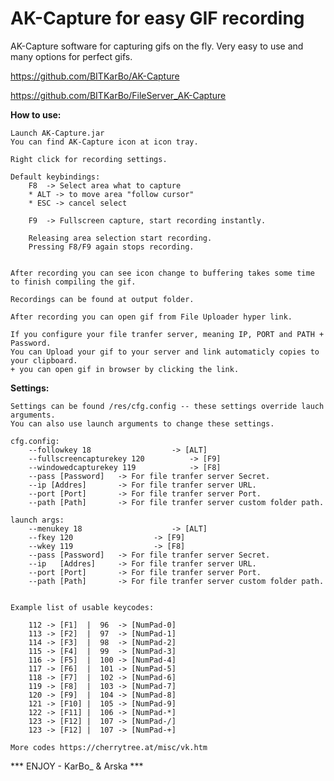 # **AK-Capture for easy GIF recording**


AK-Capture software for capturing gifs on the fly.
Very easy to use and many options for perfect gifs.

https://github.com/BITKarBo/AK-Capture

https://github.com/BITKarBo/FileServer_AK-Capture


**How to use:**
	
	Launch AK-Capture.jar
	You can find AK-Capture icon at icon tray.
	
	Right click for recording settings.
	
	Default keybindings:
		F8  -> Select area what to capture
		* ALT -> to move area "follow cursor" 
		* ESC -> cancel select
		
		F9  -> Fullscreen capture, start recording instantly.
		
		Releasing area selection start recording.
		Pressing F8/F9 again stops recording.
		
	
	After recording you can see icon change to buffering takes some time to finish compiling the gif.	

	Recordings can be found at output folder.
	
	After recording you can open gif from File Uploader hyper link.
	
	If you configure your file tranfer server, meaning IP, PORT and PATH + Password. 
	You can Upload your gif to your server and link automaticly copies to your clipboard.
	+ you can open gif in browser by clicking the link.
	
**Settings:**
		
	Settings can be found /res/cfg.config -- these settings override lauch arguments.
	You can also use launch arguments to change these settings.
	
	cfg.config:
		--followkey 18 					-> [ALT]
		--fullscreencapturekey 120 			-> [F9]
		--windowedcapturekey 119 			-> [F8]
		--pass [Password] 	-> For file tranfer server Secret.
		--ip [Addres] 		-> For file tranfer server URL.
		--port [Port]  		-> For file tranfer server Port.
		--path [Path]		-> For file tranfer server custom folder path.
		
	launch args:
		--menukey 18 					-> [ALT]
		--fkey 120 					-> [F9]
		--wkey 119 					-> [F8]
		--pass [Password] 	-> For file tranfer server Secret.
		--ip   [Addres] 	-> For file tranfer server URL.
		--port [Port]  		-> For file tranfer server Port.
		--path [Path]		-> For file tranfer server custom folder path.
		
	
	Example list of usable keycodes:
	
		112 -> [F1]  |  96  -> [NumPad-0]
		113 -> [F2]  |  97  -> [NumPad-1]
		114 -> [F3]  |  98  -> [NumPad-2]
		115 -> [F4]  |  99  -> [NumPad-3]
		116 -> [F5]  |  100 -> [NumPad-4]
		117 -> [F6]  |  101 -> [NumPad-5]
		118 -> [F7]  |  102 -> [NumPad-6]
		119 -> [F8]  |  103 -> [NumPad-7]
		120 -> [F9]  |  104 -> [NumPad-8]
		121 -> [F10] |  105 -> [NumPad-9]
		122 -> [F11] |  106 -> [NumPad-*]
		123 -> [F12] |  107 -> [NumPad-/]
		123 -> [F12] |  107 -> [NumPad-+]
	
	More codes https://cherrytree.at/misc/vk.htm
	
*** ENJOY - KarBo_ & Arska ***
